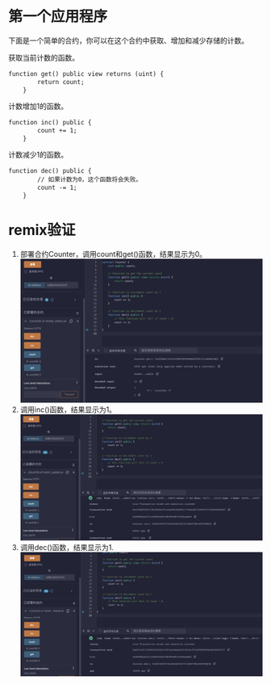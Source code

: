 # 第一个应用程序 
下面是一个简单的合约，你可以在这个合约中获取、增加和减少存储的计数。

获取当前计数的函数。
```solidity
function get() public view returns (uint) {
        return count;
    }
```

计数增加1的函数。
```solidity
function inc() public {
        count += 1;
    }
```

计数减少1的函数。
```solidity
function dec() public {
        // 如果计数为0，这个函数将会失败。
        count -= 1;
    }
```

# remix验证
1. 部署合约Counter，调用count和get()函数，结果显示为0。
![2-1.png](./img/2-1.png)
2. 调用inc()函数，结果显示为1。
![2-2.png](./img/2-2.png)
3. 调用dec()函数，结果显示为1.
![2-3.png](./img/2-3.png)

